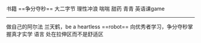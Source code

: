 书籍 ==争分夺秒== 大二字节 理性冲浪 喘喘 甜药 青青 英语课game
*****
做自己的阿尔法 兰天鹤，be a heartless ==robot==
向优秀者学习，争分夺秒掌握真才实学
语言
处在拉伸区而不是舒适区